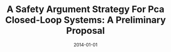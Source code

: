 ---
title: "A Safety Argument Strategy For Pca Closed-Loop Systems: A Preliminary Proposal"
date: 2014-01-01
venue: "5th Workshop on Medical Cyber-Physical Systems, MCPS 2014, Berlin, Germany, April 14, 2014"
paperurl: https://doi.org/10.4230/OASIcs.MCPS.2014.94
authors: "Lu Feng, Andrew L King, Sanjian Chen, Anaheed Ayoub, Junkil Park, Nicola Bezzo, Oleg Sokolsky and Insup Lee"
---
